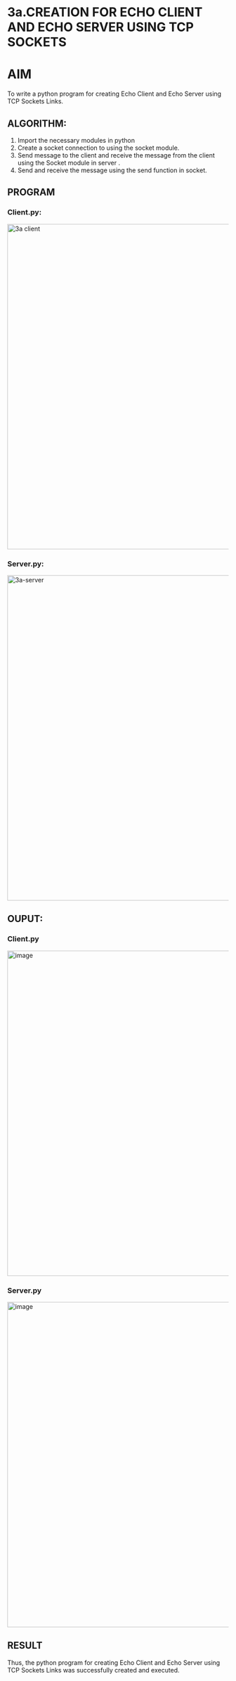 # 3a.CREATION FOR ECHO CLIENT AND ECHO SERVER USING TCP SOCKETS
# AIM
To write a python program for creating Echo Client and Echo Server using TCP
Sockets Links.
## ALGORITHM:
1. Import the necessary modules in python
2. Create a socket connection to using the socket module.
3. Send message to the client and receive the message from the client using the Socket module in
 server .
4. Send and receive the message using the send function in socket.
## PROGRAM
### Client.py:
<img width="740" alt="3a client" src="https://github.com/Ganesh23013987/3a.Sockets_Creation_for_Echo_Client_and_Echo_Server/assets/147473768/189c7baf-15b9-4998-9111-153ec13603d0">

### Server.py:
<img width="740" alt="3a-server" src="https://github.com/Ganesh23013987/3a.Sockets_Creation_for_Echo_Client_and_Echo_Server/assets/147473768/6ca1a6c1-7b85-4318-9d87-55ebe549e260">


## OUPUT:
### Client.py
<img width="740" alt="image" src="https://github.com/Ganesh23013987/3a.Sockets_Creation_for_Echo_Client_and_Echo_Server/assets/147473768/1f2354fb-0a34-4612-9f73-caf15a303e55">

### Server.py
<img width="740" alt="image" src="https://github.com/Ganesh23013987/3a.Sockets_Creation_for_Echo_Client_and_Echo_Server/assets/147473768/5aae1083-1c71-4cbc-9610-7ca057a7b387">





## RESULT
Thus, the python program for creating Echo Client and Echo Server using TCP Sockets Links 
was successfully created and executed.
